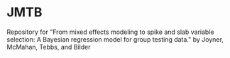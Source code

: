 # JMTB
Repository for "From mixed effects modeling to spike and slab variable selection: A Bayesian regression model for group testing data." by Joyner, McMahan, Tebbs, and Bilder
